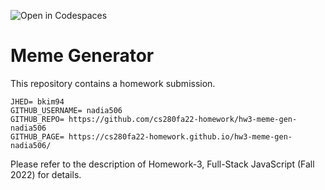 ![Open in Codespaces](https://classroom.github.com/assets/open-in-codespaces-abfff4d4e15f9e1bd8274d9a39a0befe03a0632bb0f153d0ec72ff541cedbe34.svg)

# Meme Generator

This repository contains a homework submission.

```text
JHED= bkim94
GITHUB_USERNAME= nadia506
GITHUB_REPO= https://github.com/cs280fa22-homework/hw3-meme-gen-nadia506
GITHUB_PAGE= https://cs280fa22-homework.github.io/hw3-meme-gen-nadia506/
```

Please refer to the description of Homework-3, Full-Stack JavaScript (Fall 2022) for details.
